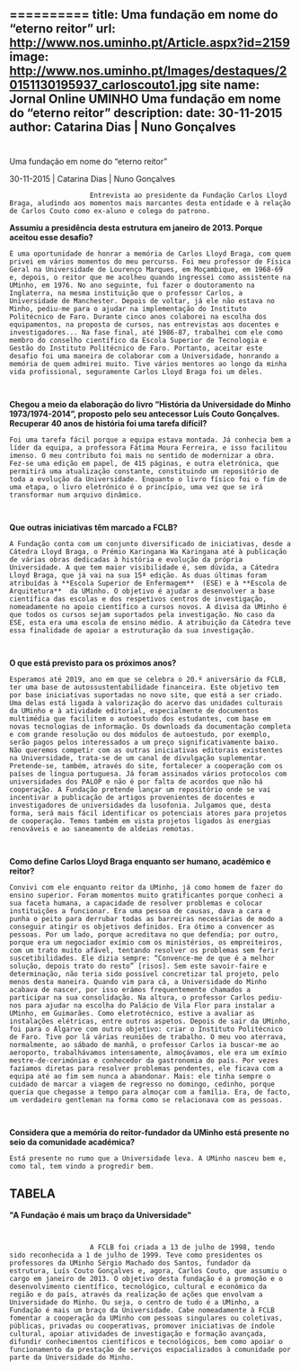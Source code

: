 ==========
 title: Uma fundação em nome do “eterno reitor”
url: http://www.nos.uminho.pt/Article.aspx?id=2159
image: http://www.nos.uminho.pt/Images/destaques/20151130195937_carloscouto1.jpg
site name: Jornal Online UMINHO Uma fundação em nome do “eterno reitor”
description: 
date: 30-11-2015
author: Catarina Dias | Nuno Gonçalves
 --- 
# 

Uma fundação em nome do “eterno reitor”

30-11-2015 | Catarina Dias | Nuno Gonçalves

                        Entrevista ao presidente da Fundação Carlos Lloyd Braga, aludindo aos momentos mais marcantes desta entidade e à relação de Carlos Couto como ex-aluno e colega do patrono.

**Assumiu a presidência desta estrutura em janeiro de 2013. Porque aceitou esse desafio?** 

	É uma oportunidade de honrar a memória de Carlos Lloyd Braga, com quem privei em vários momentos do meu percurso. Foi meu professor de Física Geral na Universidade de Lourenço Marques, em Moçambique, em 1968-69 e, depois, o reitor que me acolheu quando ingressei como assistente na UMinho, em 1976. No ano seguinte, fui fazer o doutoramento na Inglaterra, na mesma instituição que o professor Carlos, a Universidade de Manchester. Depois de voltar, já ele não estava no Minho, pediu-me para o ajudar na implementação do Instituto Politécnico de Faro. Durante cinco anos colaborei na escolha dos equipamentos, na proposta de cursos, nas entrevistas aos docentes e investigadores... Na fase final, até 1986-87, trabalhei com ele como membro do conselho científico da Escola Superior de Tecnologia e Gestão do Instituto Politécnico de Faro. Portanto, aceitar este desafio foi uma maneira de colaborar com a Universidade, honrando a memória de quem admirei muito. Tive vários mentores ao longo da minha vida profissional, seguramente Carlos Lloyd Braga foi um deles.

	 

**Chegou a meio da elaboração do livro “História da Universidade do Minho 1973/1974-2014”, proposto pelo seu antecessor Luís Couto Gonçalves. Recuperar 40 anos de história foi uma tarefa difícil?** 

	Foi uma tarefa fácil porque a equipa estava montada. Já conhecia bem a líder da equipa, a professora Fátima Moura Ferreira, e isso facilitou imenso. O meu contributo foi mais no sentido de modernizar a obra. Fez-se uma edição em papel, de 415 páginas, e outra eletrónica, que permitirá uma atualização constante, constituindo um repositório de toda a evolução da Universidade. Enquanto o livro físico foi o fim de uma etapa, o livro eletrónico é o princípio, uma vez que se irá transformar num arquivo dinâmico.

	 

**Que outras iniciativas têm marcado a FCLB?** 

	A Fundação conta com um conjunto diversificado de iniciativas, desde a Cátedra Lloyd Braga, o Prémio Karingana Wa Karingana até à publicação de várias obras dedicadas à história e evolução da própria Universidade. A que tem maior visibilidade é, sem dúvida, a Cátedra Lloyd Braga, que já vai na sua 15ª edição. As duas últimas foram atribuídas à **Escola Superior de Enfermagem**  (ESE) e à **Escola de Arquitetura**  da UMinho. O objetivo é ajudar a desenvolver a base científica das escolas e dos respetivos centros de investigação, nomeadamente no apoio científico a cursos novos. A divisa da UMinho é que todos os cursos sejam suportados pela investigação. No caso da ESE, esta era uma escola de ensino médio. A atribuição da Cátedra teve essa finalidade de apoiar a estruturação da sua investigação.

	 

**O que está previsto para os próximos anos?** 

	Esperamos até 2019, ano em que se celebra o 20.º aniversário da FCLB, ter uma base de autossustentabilidade financeira. Este objetivo tem por base iniciativas suportadas no novo site, que está a ser criado. Uma delas está ligada à valorização do acervo das unidades culturais da UMinho e à atividade editorial, especialmente de documentos multimédia que facilitem o autoestudo dos estudantes, com base em novas tecnologias de informação. Os downloads da documentação completa e com grande resolução ou dos módulos de autoestudo, por exemplo, serão pagos pelos interessados a um preço significativamente baixo. Não queremos competir com as outras iniciativas editorais existentes na Universidade, trata-se de um canal de divulgação suplementar. Pretende-se, também, através do site, fortalecer a cooperação com os países de língua portuguesa. Já foram assinados vários protocolos com universidades dos PALOP e não é por falta de acordos que não há cooperação. A Fundação pretende lançar um repositório onde se vai incentivar a publicação de artigos provenientes de docentes e investigadores de universidades da lusofonia. Julgamos que, desta forma, será mais fácil identificar os potenciais atores para projetos de cooperação. Temos também em vista projetos ligados às energias renováveis e ao saneamento de aldeias remotas.

	 

**Como define Carlos Lloyd Braga enquanto ser humano, académico e reitor?** 

	Convivi com ele enquanto reitor da UMinho, já como homem de fazer do ensino superior. Foram momentos muito gratificantes porque conheci a sua faceta humana, a capacidade de resolver problemas e colocar instituições a funcionar. Era uma pessoa de causas, dava a cara e punha o peito para derrubar todas as barreiras necessárias de modo a conseguir atingir os objetivos definidos. Era ótimo a convencer as pessoas. Por um lado, porque acreditava no que defendia; por outro, porque era um negociador exímio com os ministérios, os empreiteiros, com um trato muito afável, tentando resolver os problemas sem ferir suscetibilidades. Ele dizia sempre: “Convence-me de que é a melhor solução, depois trato do resto” [risos]. Sem este savoir-faire e determinação, não teria sido possível concretizar tal projeto, pelo menos desta maneira. Quando vim para cá, a Universidade do Minho acabava de nascer, por isso erámos frequentemente chamados a participar na sua consolidação. Na altura, o professor Carlos pediu-nos para ajudar na escolha do Palácio de Vila Flor para instalar a UMinho, em Guimarães. Como eletrotécnico, estive a avaliar as instalações elétricas, entre outros aspetos. Depois de sair da UMinho, foi para o Algarve com outro objetivo: criar o Instituto Politécnico de Faro. Tive por lá várias reuniões de trabalho. O meu voo aterrava, normalmente, ao sábado de manhã, o professor Carlos ia buscar-me ao aeroporto, trabalhávamos intensamente, almoçávamos, ele era um exímio mestre-de-cerimónias e conhecedor da gastronomia do país. Por vezes fazíamos diretas para resolver problemas pendentes, ele ficava com a equipa até ao fim sem nunca a abandonar. Mais: ele tinha sempre o cuidado de marcar a viagem de regresso no domingo, cedinho, porque queria que chegasse a tempo para almoçar com a família. Era, de facto, um verdadeiro gentleman na forma como se relacionava com as pessoas.

	 

**Considera que a memória do reitor-fundador da UMinho está presente no seio da comunidade académica?** 

	Está presente no rumo que a Universidade leva. A UMinho nasceu bem e, como tal, tem vindo a progredir bem.

## TABELA

**"A Fundação é mais um braço da Universidade"** 

						 

						A FCLB foi criada a 13 de julho de 1998, tendo sido reconhecida a 1 de julho de 1999. Teve como presidentes os professores da UMinho Sérgio Machado dos Santos, fundador da estrutura, Luís Couto Gonçalves e, agora, Carlos Couto, que assumiu o cargo em janeiro de 2013. O objetivo desta fundação é a promoção e o desenvolvimento científico, tecnológico, cultural e económico da região e do país, através da realização de ações que envolvam a Universidade do Minho. Ou seja, o centro de tudo é a UMinho, a Fundação é mais um braço da Universidade. Cabe nomeadamente à FCLB fomentar a cooperação da UMinho com pessoas singulares ou coletivas, públicas, privadas ou cooperativas, promover iniciativas de índole cultural, apoiar atividades de investigação e formação avançada, difundir conhecimentos científicos e tecnológicos, bem como apoiar o funcionamento da prestação de serviços espacializados à comunidade por parte da Universidade do Minho.
						 


